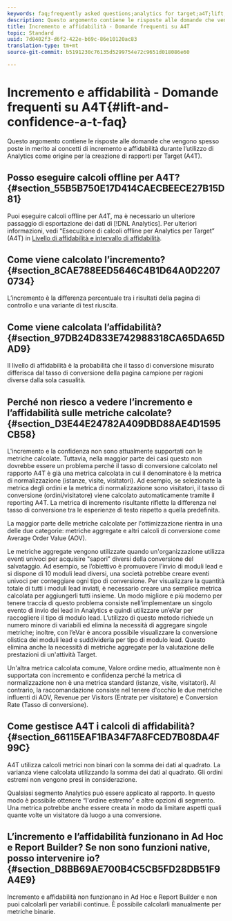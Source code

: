 ```yaml
---
keywords: faq;frequently asked questions;analytics for target;a4T;lift;ad hoc;report builder;confidence
description: Questo argomento contiene le risposte alle domande che vengono spesso poste in merito ai concetti di incremento e affidabilità durante l’utilizzo di Analytics come origine per la creazione di rapporti per Target (A4T).
title: Incremento e affidabilità - Domande frequenti su A4T
topic: Standard
uuid: 7d0402f3-d6f2-422e-b69c-86e10120ac83
translation-type: tm+mt
source-git-commit: b5191230c76135d5299754e72c9651d018086e60

---
```



# Incremento e affidabilità - Domande frequenti su A4T{#lift-and-confidence-a-t-faq}

Questo argomento contiene le risposte alle domande che vengono spesso poste in merito ai concetti di incremento e affidabilità durante l’utilizzo di Analytics come origine per la creazione di rapporti per Target (A4T).

## Posso eseguire calcoli offline per A4T? {#section_55B5B750E17D414CAECBEECE27B15D81}

Puoi eseguire calcoli offline per A4T, ma è necessario un ulteriore passaggio di esportazione dei dati di [!DNL Analytics]. Per ulteriori informazioni, vedi “Esecuzione di calcoli offline per Analytics per Target” (A4T) in [Livello di affidabilità e intervallo di affidabilità](../../../c-reports/conversion-rate.md#concept_0D0002A1EBDF420E9C50E2A46F36629B).

## Come viene calcolato l’incremento? {#section_8CAE788EED5646C4B1D64A0D22070734}

L’incremento è la differenza percentuale tra i risultati della pagina di controllo e una variante di test riuscita.

## Come viene calcolata l’affidabilità? {#section_97DB24D833E742988318CA65DA65DAD9}

Il livello di affidabilità è la probabilità che il tasso di conversione misurato differisca dal tasso di conversione della pagina campione per ragioni diverse dalla sola casualità.

## Perché non riesco a vedere l’incremento e l’affidabilità sulle metriche calcolate? {#section_D3E44E24782A409DBD88AE4D1595CB58}

L&#39;incremento e la confidenza non sono attualmente supportati con le metriche calcolate. Tuttavia, nella maggior parte dei casi questo non dovrebbe essere un problema perché il tasso di conversione calcolato nel rapporto A4T è già una metrica calcolata in cui il denominatore è la metrica di normalizzazione (istanze, visite, visitatori). Ad esempio, se selezionate la metrica degli ordini e la metrica di normalizzazione sono visitatori, il tasso di conversione (ordini/visitatore) viene calcolato automaticamente tramite il reporting A4T. La metrica di incremento risultante riflette la differenza nel tasso di conversione tra le esperienze di testo rispetto a quella predefinita.

La maggior parte delle metriche calcolate per l&#39;ottimizzazione rientra in una delle due categorie: metriche aggregate e altri calcoli di conversione come Average Order Value (AOV).

Le metriche aggregate vengono utilizzate quando un&#39;organizzazione utilizza eventi univoci per acquisire &quot;sapori&quot; diversi della conversione del salvataggio. Ad esempio, se l’obiettivo è promuovere l’invio di moduli lead e si dispone di 10 moduli lead diversi, una società potrebbe creare eventi univoci per conteggiare ogni tipo di conversione. Per visualizzare la quantità totale di tutti i moduli lead inviati, è necessario creare una semplice metrica calcolata per aggiungerli tutti insieme. Un modo migliore e più moderno per tenere traccia di questo problema consiste nell’implementare un singolo evento di invio dei lead in Analytics e quindi utilizzare un’eVar per raccogliere il tipo di modulo lead. L’utilizzo di questo metodo richiede un numero minore di variabili ed elimina la necessità di aggregare singole metriche; inoltre, con l’eVar è ancora possibile visualizzare la conversione olistica dei moduli lead e suddividerla per tipo di modulo lead. Questo elimina anche la necessità di metriche aggregate per la valutazione delle prestazioni di un&#39;attività Target.

Un&#39;altra metrica calcolata comune, Valore ordine medio, attualmente non è supportata con incremento e confidenza perché la metrica di normalizzazione non è una metrica standard (istanze, visite, visitatori). Al contrario, la raccomandazione consiste nel tenere d&#39;occhio le due metriche influenti di AOV, Revenue per Visitors (Entrate per visitatore) e Conversion Rate (Tasso di conversione).

## Come gestisce A4T i calcoli di affidabilità? {#section_66115EAF1BA34F7A8FCED7B08DA4F99C}

A4T utilizza calcoli metrici non binari con la somma dei dati al quadrato. La varianza viene calcolata utilizzando la somma dei dati al quadrato. Gli ordini estremi non vengono presi in considerazione.

Qualsiasi segmento Analytics può essere applicato al rapporto. In questo modo è possibile ottenere “l&#39;ordine estremo” e altre opzioni di segmento. Una metrica potrebbe anche essere creata in modo da limitare aspetti quali quante volte un visitatore dà luogo a una conversione.

## L’incremento e l’affidabilità funzionano in Ad Hoc e Report Builder? Se non sono funzioni native, posso intervenire io? {#section_D8BB69AE700B4C5CB5FD28DB51F9A4E9}

Incremento e affidabilità non funzionano in Ad Hoc e Report Builder e non puoi calcolarli per variabili continue. È possibile calcolarli manualmente per metriche binarie.
